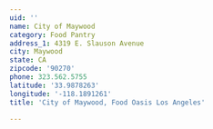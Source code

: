 ```yaml
---
uid: ''
name: City of Maywood
category: Food Pantry
address_1: 4319 E. Slauson Avenue
city: Maywood
state: CA
zipcode: '90270'
phone: 323.562.5755
latitude: '33.9878263'
longitude: '-118.1891261'
title: 'City of Maywood, Food Oasis Los Angeles'

---
```

